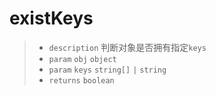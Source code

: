 # existKeys

> - `description` 判断对象是否拥有指定`keys`
> - `param` `obj` `object`
> - `param` `keys` `string[]` `|` `string`
> - `returns` `boolean`
